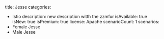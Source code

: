title: Jesse
categories:
  - Istio
description: new description witth the zzmfur
isAvailable: true
isNew: true
isPremium: true
license: Apache
scenarioCount: 1
scenarios:
  - Female Jesse
  - Male Jesse
